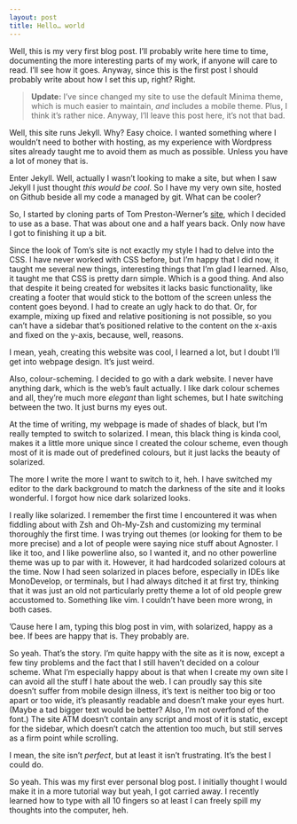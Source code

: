 ```yaml
---
layout: post
title: Hello… world
---
```


Well, this is my very first blog post. I’ll probably write here time to time,
documenting the more interesting parts of my work, if anyone will care to read.
I’ll see how it goes. Anyway, since this is the first post I should probably
write about how I set this up, right? Right.

> **Update:** I’ve since changed my site to use the default Minima theme, which
> is much easier to maintain, _and_ includes a mobile theme. Plus, I think it’s
> rather nice. Anyway, I’ll leave this post here, it’s not that bad.

Well, this site runs Jekyll. Why? Easy choice. I wanted something where I
wouldn’t need to bother with hosting, as my experience with Wordpress sites
already taught me to avoid them as much as possible. Unless you have a lot of
money that is.

Enter Jekyll. Well, actually I wasn’t looking to make a site, but when I saw
Jekyll I just thought _this would be cool_. So I have my very own site, hosted on
Github beside all my code a managed by git. What can be cooler?

So, I started by cloning parts of Tom Preston-Werner’s [site][0], which I decided
to use as a base. That was about one and a half years back. Only now have I got
to finishing it up a bit.

Since the look of Tom’s site is not exactly my style I had to delve into the
CSS. I have never worked with CSS before, but I’m happy that I did now, it
taught me several new things, interesting things that I’m glad I learned. Also,
it taught me that CSS is pretty darn simple. Which is a good thing. And also
that despite it being created for websites it lacks basic functionality, like
creating a footer that would stick to the bottom of the screen unless the
content goes beyond. I had to create an ugly hack to do that. Or, for example,
mixing up fixed and relative positioning is not possible, so you can’t have a
sidebar that’s positioned relative to the content on the x-axis and fixed on the
y-axis, because, well, reasons.

I mean, yeah, creating this website was cool, I learned a lot, but I doubt I’ll
get into webpage design. It’s just weird.

Also, colour-scheming. I decided to go with a dark website. I never have anything
dark, which is the web’s fault actually. I like dark colour schemes and all,
they’re much more _elegant_ than light schemes, but I hate switching between the
two. It just burns my eyes out.

At the time of writing, my webpage is made of shades of black, but I’m really
tempted to switch to solarized. I mean, this black thing is kinda cool, makes it
a little more unique since I created the colour scheme, even though most of it
is made out of predefined colours, but it just lacks the beauty of solarized.

The more I write the more I want to switch to it, heh. I have switched my editor
to the dark background to match the darkness of the site and it looks wonderful.
I forgot how nice dark solarized looks.

I really like solarized. I remember the first time I encountered it was when
fiddling about with Zsh and Oh-My-Zsh and customizing my terminal thoroughly
the first time. I was trying out themes (or looking for them to be more precise)
and a lot of people were saying nice stuff about Agnoster. I like it too, and I
like powerline also, so I wanted it, and no other powerline theme was up to par
with it. However, it had hardcoded solarized colours at the time. Now I had seen
solarized in places before, especially in IDEs like MonoDevelop, or terminals,
but I had always ditched it at first try, thinking that it was just an old not
particularly pretty theme a lot of old people grew accustomed to. Something like
vim. I couldn’t have been more wrong, in both cases.

’Cause here I am, typing this blog post in vim, with solarized, happy as a bee.
If bees are happy that is. They probably are.

So yeah. That’s the story. I’m quite happy with the site as it is now, except a
few tiny problems and the fact that I still haven’t decided on a colour scheme.
What I’m especially happy about is that when I create my own site I can avoid
all the stuff I hate about the web. I can proudly say this site doesn’t suffer
from mobile design illness, it’s text is neither too big or too apart or too
wide, it’s pleasantly readable and doesn’t make your eyes hurt. (Maybe a tad
bigger text would be better? Also, I’m not overfond of the font.) The site ATM
doesn’t contain any script and most of it is static, except for the sidebar,
which doesn’t catch the attention too much, but still serves as a firm point
while scrolling.

I mean, the site isn’t _perfect_, but at least it isn’t frustrating. It’s the
best I could do.

So yeah. This was my first ever personal blog post. I initially thought I would
make it in a more tutorial way but yeah, I got carried away. I recently learned
how to type with all 10 fingers so at least I can freely spill my thoughts into
the computer, heh.

[0]: http://tom.preston-werner.com/

